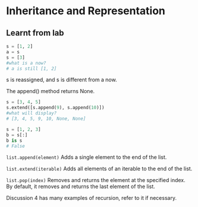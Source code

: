# Inheritance and Representation
## Learnt from lab
```python
s = [1, 2]
a = s
s = [3]
#what is a now?
# a is still [1, 2]
```
s is reassigned, and s is different from a now.

The append() method returns None.
```python
s = [3, 4, 5]
s.extend([s.append(9), s.append(10)])
#what will display?
# [3, 4, 5, 9, 10, None, None]
```

```python
s = [1, 2, 3]
b = s[:]
b is s
# False
```

`list.append(element)`
Adds a single element to the end of the list.

`list.extend(iterable)`
Adds all elements of an iterable to the end of the list.

`list.pop(index)`
Removes and returns the element at the specified index. By default, it removes and returns the last element of the list.

Discussion 4 has many examples of recursion, refer to it if necessary.
